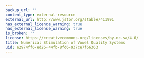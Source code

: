 ```yaml
---
backup_url: ''
content_type: external-resource
external_url: http://www.jstor.org/stable/411991
has_external_licence_warning: true
has_external_license_warning: true
is_broken: ''
license: https://creativecommons.org/licenses/by-nc-sa/4.0/
title: Numerical Stimulation of Vowel Quality Systems
uid: e2974ff6-ed26-44fb-8fd6-937ce7f66363
---
```

